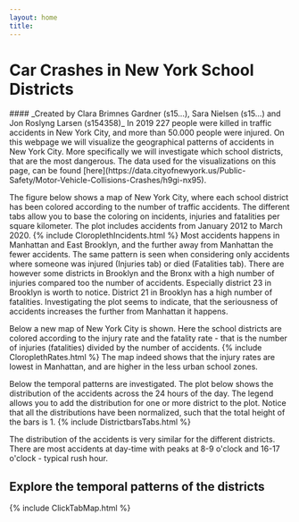 ```yaml
---
layout: home
title:  
---
```

<h1> Car Crashes in New York School Districts </h1>
#### _Created by Clara Brimnes Gardner (s15...), Sara Nielsen (s15...) and Jon Roslyng Larsen (s154358)_
In 2019 227 people were killed in traffic accidents in New York City, and more than 50.000 people were injured. On this webpage we will visualize the geographical patterns of accidents in New York City. More specifically we will investigate which school districts, that are the most dangerous. The data used for the visualizations on this page, can be found [here](https://data.cityofnewyork.us/Public-Safety/Motor-Vehicle-Collisions-Crashes/h9gi-nx95).

The figure below shows a map of New York City, where each school district has been colored according to the number of traffic accidents. The different tabs allow you to base the coloring on incidents, injuries and fatalities per square kilometer. The plot includes accidents from January 2012 to March 2020.
{% include CloroplethIncidents.html %}
Most accidents happens in Manhattan and East Brooklyn, and the further away from Manhattan the fewer accidents. The same pattern is seen when considering only accidents where someone was injured (Injuries tab) or died (Fatalities tab). There are however some districts in Brooklyn and the Bronx with a high number of injuries compared too the number of accidents. Especially district 23 in Brooklyn is worth to notice. District 21 in Brooklyn has a high number of fatalities. Investigating the plot seems to indicate, that the seriousness of accidents increases the further from Manhattan it happens.

Below a new map of New York City is shown. Here the school districts are colored according to the injury rate and the fatality rate - that is the number of injuries (fatalities) divided by the number of accidents.
{% include CloroplethRates.html %}
The map indeed shows that the injury rates are lowest in Manhattan, and are higher in the less urban school zones.


Below the temporal patterns are investigated. The plot below shows the distribution of the accidents across the 24 hours of the day. The legend allows you to add the distribution for one or more district to the plot. Notice that all the distributions have been normalized, such that the total height of the bars is 1.
{% include DistrictbarsTabs.html %}

The distribution of the accidents is very similar for the different districts. There are most accidents at day-time with peaks at 8-9 o'clock and 16-17 o'clock - typical rush hour.

## Explore the temporal patterns of the districts
{% include ClickTabMap.html %}
